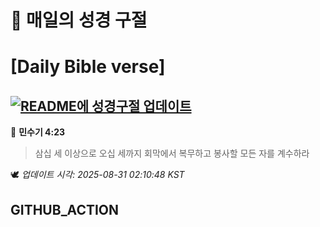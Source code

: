 # 🙏 매일의 성경 구절
# [Daily Bible verse]
## [![README에 성경구절 업데이트](https://github.com/DONGSUKA/first_test/actions/workflows/update-readme-bible.yml/badge.svg)](https://github.com/DONGSUKA/first_test/actions/workflows/update-readme-bible.yml)
<!-- START_BIBLE_VERSE -->
📖 **민수기 4:23**
> 삼십 세 이상으로 오십 세까지 회막에서 복무하고 봉사할 모든 자를 계수하라

🕊️ _업데이트 시각: 2025-08-31 02:10:48 KST_
  <!-- END_BIBLE_VERSE -->
## GITHUB_ACTION
